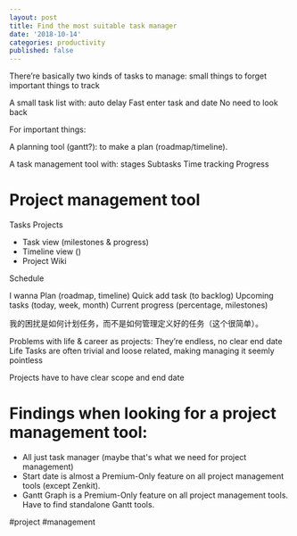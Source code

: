 ```yaml
---
layout: post
title: Find the most suitable task manager
date: '2018-10-14'
categories: productivity
published: false
---
```


There’re basically two kinds of tasks to manage: small things to forget
important things to track

A small task list with:
auto delay
Fast enter task and date
No need to look back

For important things:

A planning tool (gantt?): to make a plan (roadmap/timeline).

A task management tool with:
stages
Subtasks
Time tracking
Progress


# Project management tool

Tasks 
Projects
* Task view (milestones & progress)
* Timeline view ()
* Project Wiki

Schedule


I wanna
Plan (roadmap, timeline)
Quick add task (to backlog)
Upcoming tasks (today, week, month)
Current progress (percentage, milestones)

我的困扰是如何计划任务，而不是如何管理定义好的任务（这个很简单）。

Problems with life & career as projects:
They’re endless, no clear end date
Life Tasks are often trivial and loose related, making managing it seemly pointless

Projects have to have clear scope and end date

# Findings when looking for a project management tool:

- All just task manager (maybe that's what we need for project management)
- Start date is almost a Premium-Only feature on all project management tools (except Zenkit).
- Gantt Graph is a Premium-Only feature on all project management tools. Have to find standalone Gantt tools.


#project #management
